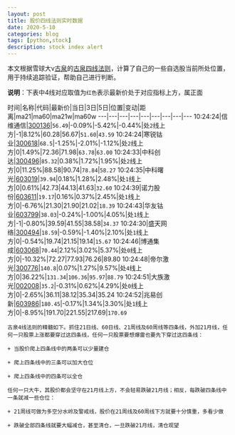 ```yaml
---
layout: post
title: 股价四线法则实时数据
date: 2020-5-10
categories: blog
tags: [python,stock]
description: stock index alert
---
```



本文根据雪球大v[古泉](https://xueqiu.com/u/7148646888)的[古泉四线法则](https://xueqiu.com/7148646888/130498192)，计算了自己的一些自选股当前所处位置，用于持续追踪验证，帮助自己进行判断。

**说明**：下表中4线对应取值为`红色`表示最新价处于对应指标上方，属正面

时间|名称|代码|最新价|当日|3日|5日|位置|变动|距离|ma21|ma60|ma21w|ma60w
---|---|---|---|---|---|---|---|---
10:24:24|信维通信|[300136](https://xueqiu.com/S/SZ300136)|`56.49`|-0.09%|-5.42%|-0.44%|处`2`线上方|-1|8.12%|60.28|56.67|`51.60`|`43.59`
10:24:24|寒锐钴业|[300618](https://xueqiu.com/S/SZ300618)|`68.5`|-1.25%|-2.01%|-1.12%|处`2`线上方|0|1.49%|72.36|71.98|`63.78`|`63.00`
10:24:33|中科创达|[300496](https://xueqiu.com/S/SZ300496)|`85.32`|0.38%|1.72%|1.95%|处`2`线上方|0|11.25%|88.58|90.74|`78.84`|`58.27`
10:24:35|中科曙光|[603019](https://xueqiu.com/S/SH603019)|`39.94`|0.18%|1.28%|2.48%|处`1`线上方|0|0.61%|42.73|44.13|41.63|`32.60`
10:24:39|诺力股份|[603611](https://xueqiu.com/S/SH603611)|`19.17`|0.16%|0.37%|2.45%|处`1`线上方|0|-6.76%|21.30|21.90|21.02|`18.39`
10:24:43|华友钴业|[603799](https://xueqiu.com/S/SH603799)|`38.03`|-0.24%|-1.00%|4.05%|处`1`线上方|-1|-0.80%|39.59|41.55|38.58|`34.37`
10:24:30|盛天网络|[300494](https://xueqiu.com/S/SZ300494)|`18.59`|-0.59%|-1.40%|2.10%|处`1`线上方|0|-0.54%|19.74|21.15|19.14|`15.67`
10:24:46|博通集成|[603068](https://xueqiu.com/S/SH603068)|`70.44`|2.12%|3.02%|5.37%|处`0`线上方|0|-10.32%|72.27|77.93|76.26|89.80
10:24:48|帝尔激光|[300776](https://xueqiu.com/S/SZ300776)|`140.8`|0.07%|1.27%|9.57%|处`4`线上方|0|36.22%|`131.34`|`106.36`|`95.97`|`88.79`
10:24:51|大族激光|[002008](https://xueqiu.com/S/SZ002008)|`35.2`|-0.31%|0.62%|4.29%|处`0`线上方|0|-2.65%|36.11|38.12|35.34|35.24
10:24:52|兆易创新|[603986](https://xueqiu.com/S/SH603986)|`180.45`|-0.17%|1.34%|3.30%|处`1`线上方|0|-8.95%|191.70|221.55|217.69|`170.69`

```
古泉4线法则的精髓如下。抓住21日线、60日线、21周线及60周线等四条线，外加21月线，任何一只股票上涨都要穿过这四条线，任何一只股票要想爆雷也要先下穿过这四条线：

+ 当股价爬上四条线中的两条可以少量建仓

+ 爬上四条线中的三条可以加大仓位

+ 爬上四条线中的四条可以全仓

任何一只大牛，其股价都会坚守在21月线上方，不会轻易跌破21月线；相反，每跌破四条线中一条就减一些仓位：

+ 21周线可做为多空分水岭及警戒线，股价在21周线及60周线下方就要十分慎重，多看少做

+ 跌破全部四条线就要大幅减仓，甚至清仓，一旦跌破21月线，清仓观望
```